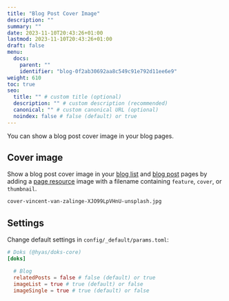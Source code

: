 ```yaml
---
title: "Blog Post Cover Image"
description: ""
summary: ""
date: 2023-11-10T20:43:26+01:00
lastmod: 2023-11-10T20:43:26+01:00
draft: false
menu:
  docs:
    parent: ""
    identifier: "blog-0f2ab30692aa8c549c91e792d11ee6e9"
weight: 610
toc: true
seo:
  title: "" # custom title (optional)
  description: "" # custom description (recommended)
  canonical: "" # custom canonical URL (optional)
  noindex: false # false (default) or true
---
```


You can show a blog post cover image in your blog pages.

## Cover image

Show a blog post cover image in your [blog list](/blog/) and [blog post](/blog/example-post/) pages by adding a [page resource](/docs/basics/resources/#page-resource) image with a filename containing `feature`, `cover`, or `thumbnail`.

```bash
cover-vincent-van-zalinge-XJO99LpVHnU-unsplash.jpg
```

## Settings

Change default settings in `config/_default/params.toml`:

```toml { title="params.toml" }
# Doks (@hyas/doks-core)
[doks]

  # Blog
  relatedPosts = false # false (default) or true
  imageList = true # true (default) or false
  imageSingle = true # true (default) or false
```
